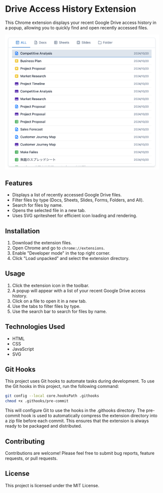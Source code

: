 # Drive Access History Extension

This Chrome extension displays your recent Google Drive access history in a popup, allowing you to quickly find and open recently accessed files.

![](images/image.png)

## Features

* Displays a list of recently accessed Google Drive files.
* Filter files by type (Docs, Sheets, Slides, Forms, Folders, and All).
* Search for files by name.
* Opens the selected file in a new tab.
* Uses SVG spritesheet for efficient icon loading and rendering.


## Installation

1. Download the extension files.
2. Open Chrome and go to `chrome://extensions`.
3. Enable "Developer mode" in the top right corner.
4. Click "Load unpacked" and select the extension directory.


## Usage

1. Click the extension icon in the toolbar.
2. A popup will appear with a list of your recent Google Drive access history.
3. Click on a file to open it in a new tab.
4. Use the tabs to filter files by type.
5. Use the search bar to search for files by name.


## Technologies Used

* HTML
* CSS
* JavaScript
* SVG

## Git Hooks

This project uses Git hooks to automate tasks during development. 
To use the Git hooks in this project, run the following command:
```bash
git config --local core.hooksPath .githooks
chmod +x .githooks/pre-commit
```
This will configure Git to use the hooks in the .githooks directory.
The pre-commit hook is used to automatically compress the extension directory into a zip file before each commit. This ensures that the extension is always ready to be packaged and distributed.


## Contributing

Contributions are welcome! Please feel free to submit bug reports, feature requests, or pull requests.


## License

This project is licensed under the MIT License.